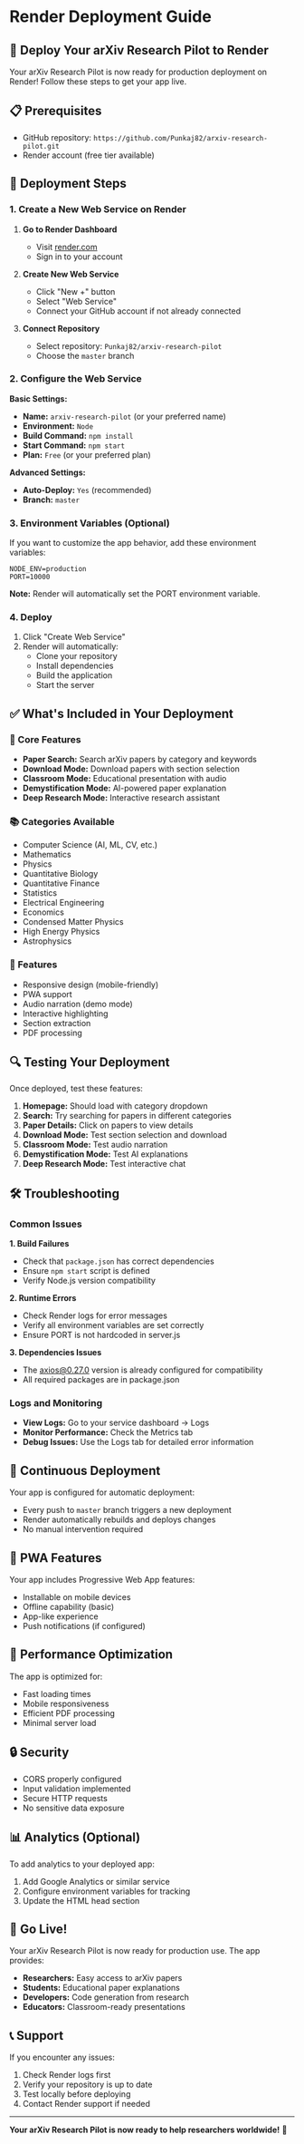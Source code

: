 # Render Deployment Guide

## 🚀 Deploy Your arXiv Research Pilot to Render

Your arXiv Research Pilot is now ready for production deployment on Render! Follow these steps to get your app live.

## 📋 Prerequisites

- GitHub repository: `https://github.com/Punkaj82/arxiv-research-pilot.git`
- Render account (free tier available)

## 🔧 Deployment Steps

### 1. Create a New Web Service on Render

1. **Go to Render Dashboard**
   - Visit [render.com](https://render.com)
   - Sign in to your account

2. **Create New Web Service**
   - Click "New +" button
   - Select "Web Service"
   - Connect your GitHub account if not already connected

3. **Connect Repository**
   - Select repository: `Punkaj82/arxiv-research-pilot`
   - Choose the `master` branch

### 2. Configure the Web Service

**Basic Settings:**
- **Name:** `arxiv-research-pilot` (or your preferred name)
- **Environment:** `Node`
- **Build Command:** `npm install`
- **Start Command:** `npm start`
- **Plan:** `Free` (or your preferred plan)

**Advanced Settings:**
- **Auto-Deploy:** `Yes` (recommended)
- **Branch:** `master`

### 3. Environment Variables (Optional)

If you want to customize the app behavior, add these environment variables:

```
NODE_ENV=production
PORT=10000
```

**Note:** Render will automatically set the PORT environment variable.

### 4. Deploy

1. Click "Create Web Service"
2. Render will automatically:
   - Clone your repository
   - Install dependencies
   - Build the application
   - Start the server

## ✅ What's Included in Your Deployment

### 🎯 Core Features
- **Paper Search:** Search arXiv papers by category and keywords
- **Download Mode:** Download papers with section selection
- **Classroom Mode:** Educational presentation with audio
- **Demystification Mode:** AI-powered paper explanation
- **Deep Research Mode:** Interactive research assistant

### 📚 Categories Available
- Computer Science (AI, ML, CV, etc.)
- Mathematics
- Physics
- Quantitative Biology
- Quantitative Finance
- Statistics
- Electrical Engineering
- Economics
- Condensed Matter Physics
- High Energy Physics
- Astrophysics

### 🎨 Features
- Responsive design (mobile-friendly)
- PWA support
- Audio narration (demo mode)
- Interactive highlighting
- Section extraction
- PDF processing

## 🔍 Testing Your Deployment

Once deployed, test these features:

1. **Homepage:** Should load with category dropdown
2. **Search:** Try searching for papers in different categories
3. **Paper Details:** Click on papers to view details
4. **Download Mode:** Test section selection and download
5. **Classroom Mode:** Test audio narration
6. **Demystification Mode:** Test AI explanations
7. **Deep Research Mode:** Test interactive chat

## 🛠️ Troubleshooting

### Common Issues

**1. Build Failures**
- Check that `package.json` has correct dependencies
- Ensure `npm start` script is defined
- Verify Node.js version compatibility

**2. Runtime Errors**
- Check Render logs for error messages
- Verify all environment variables are set correctly
- Ensure PORT is not hardcoded in server.js

**3. Dependencies Issues**
- The axios@0.27.0 version is already configured for compatibility
- All required packages are in package.json

### Logs and Monitoring

- **View Logs:** Go to your service dashboard → Logs
- **Monitor Performance:** Check the Metrics tab
- **Debug Issues:** Use the Logs tab for detailed error information

## 🔄 Continuous Deployment

Your app is configured for automatic deployment:
- Every push to `master` branch triggers a new deployment
- Render automatically rebuilds and deploys changes
- No manual intervention required

## 📱 PWA Features

Your app includes Progressive Web App features:
- Installable on mobile devices
- Offline capability (basic)
- App-like experience
- Push notifications (if configured)

## 🎯 Performance Optimization

The app is optimized for:
- Fast loading times
- Mobile responsiveness
- Efficient PDF processing
- Minimal server load

## 🔒 Security

- CORS properly configured
- Input validation implemented
- Secure HTTP requests
- No sensitive data exposure

## 📊 Analytics (Optional)

To add analytics to your deployed app:
1. Add Google Analytics or similar service
2. Configure environment variables for tracking
3. Update the HTML head section

## 🚀 Go Live!

Your arXiv Research Pilot is now ready for production use. The app provides:

- **Researchers:** Easy access to arXiv papers
- **Students:** Educational paper explanations
- **Developers:** Code generation from research
- **Educators:** Classroom-ready presentations

## 📞 Support

If you encounter any issues:
1. Check Render logs first
2. Verify your repository is up to date
3. Test locally before deploying
4. Contact Render support if needed

---

**Your arXiv Research Pilot is now ready to help researchers worldwide!** 🎉 